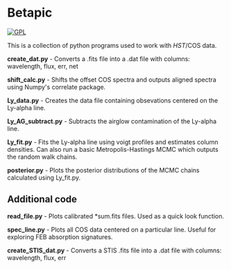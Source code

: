 # Betapic

[![GPL](https://img.shields.io/badge/license-GNU%20GPLv3-brightgreen.svg)](http://choosealicense.com/licenses/gpl-3.0/)

This is a collection of python programs used to work with _HST_/COS data.

**create_dat.py** - Converts a .fits file into a .dat file with columns: wavelength, flux, err, net

**shift_calc.py** - Shifts the offset COS spectra and outputs aligned spectra using Numpy's correlate package.

**Ly_data.py** - Creates the data file containing obsevations centered on the Ly-alpha line.

**Ly_AG_subtract.py** - Subtracts the airglow contamination of the Ly-alpha line.

**Ly_fit.py** - Fits the Ly-alpha line using voigt profiles and estimates column densities. Can also run a basic Metropolis-Hastings MCMC which outputs the random walk chains.

**posterior.py** - Plots the posterior distributions of the MCMC chains calculated using Ly_fit.py.


Additional code
-----------

**read_file.py** - Plots calibrated *sum.fits files. Used as a quick look function.

**spec_line.py** - Plots all COS data centered on a particular line. Useful for exploring FEB absorption signatures.

**create_STIS_dat.py** - Converts a STIS .fits file into a .dat file with columns: wavelength, flux, err
